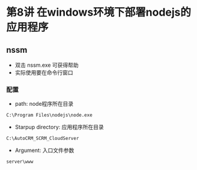 # 第8讲 在windows环境下部署nodejs的应用程序

## nssm

- 双击 nssm.exe 可获得帮助
- 实际使用要在命令行窗口

### 配置

- path: node程序所在目录

`C:\Program Files\nodejs\node.exe`

- Starpup directory: 应用程序所在目录

`C:\AutoCRM_SCRM_CloudServer`

- Argument: 入口文件参数

`server\www`


